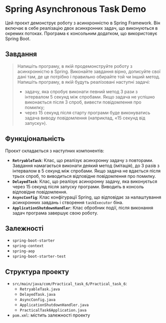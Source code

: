 # Spring Asynchronous Task Demo

Цей проєкт демонструє роботу з асинхронністю в Spring Framework. Він включає в себе реалізацію двох асинхронних задач, що виконуються в окремих потоках. Програма є консольним додатком, що використовує Spring Boot.

## Завдання

> Напишіть програму, в якій продемонструйте роботу з асинхронністю в Spring. Виконайте завдання вірно, дописуйте свої дані там, де це потрібно і правильно обирайте той чи інший метод.
>    Напишіть програму, в якій будуть реалізовані наступні задачі:
>   - задачу, яка спробує виконати певний метод 3 рази з інтервалом 5 секунд між спробами. Якщо задача не успішно виконається після 3 спроб, вивести повідомлення про помилку;
>   - через 15 секунд після старту програми буде виконуватись задача виводу повідомлення (наприклад, «15 секунд від запуску»).

## Функціональність

Проєкт складається з наступних компонентів:
*   **`RetryableTask`**: Клас, що реалізує асинхронну задачу з повторами. Завдання намагається виконати деякий метод (імітація), до 3 разів з інтервалом в 5 секунд між спробами. Якщо задача не вдається після трьох спроб, то виводиться відповідне повідомлення про помилку.
*   **`DelayedTask`**: Клас, що реалізує асинхронну задачу, яка виконується через 15 секунд після запуску програми. Виводить в консоль відповідне повідомлення.
*   **`AsyncConfig`**: Клас конфігурації Spring, що відповідає за налаштування асинхронних завдань і створення `taskExecutor` біна.
*  **`ApplicationShutdownHandler`**: Клас обробник події, після виконання задач програма завершує свою роботу.


## Залежності
*   `spring-boot-starter`
*   `spring-context`
*   `spring-aop`
*   `spring-boot-starter-test`

## Структура проекту

*   `src/main/java/com/Practical_task_6/Practical_task_6`:
    *   `RetryableTask.java`
    *   `DelayedTask.java`
    *   `AsyncConfig.java`
    *  `ApplicationShutdownHandler.java`
    *   `PracticalTask6Application.java`
* `pom.xml`: містить залежності проекту

